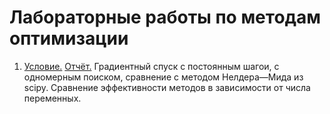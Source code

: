 # Лабораторные работы по методам оптимизации

 1) [Условие.](./lab1.pdf) [Отчёт.](./report1.pdf) Градиентный спуск с постоянным шагои, с одномерным поиском, сравнение с методом Нелдера—Мида из scipy. Сравнение эффективности методов в зависимости от числа переменных.
 